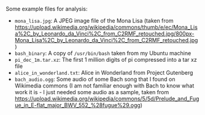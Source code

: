 Some example files for analysis:
 - `mona_lisa.jpg`: A JPEG image file of the Mona Lisa (taken from https://upload.wikimedia.org/wikipedia/commons/thumb/e/ec/Mona_Lisa%2C_by_Leonardo_da_Vinci%2C_from_C2RMF_retouched.jpg/800px-Mona_Lisa%2C_by_Leonardo_da_Vinci%2C_from_C2RMF_retouched.jpg)
 - `bash_binary`: A copy of `/usr/bin/bash` taken from my Ubuntu machine
 - `pi_dec_1m.tar.xz`: The first 1 million digits of pi compressed into a tar xz file
 - `alice_in_wonderland.txt`: Alice in Wonderland from Project Gutenberg
 - `bach_audio.ogg`: Some audio of some Bach song that I found on Wikimedia commons (I am not familiar enough with Bach to know what work it is - I just needed some audio as a sample, taken from https://upload.wikimedia.org/wikipedia/commons/5/5d/Prelude_and_Fugue_in_E-flat_major_BWV_552_%28fugue%29.ogg)
